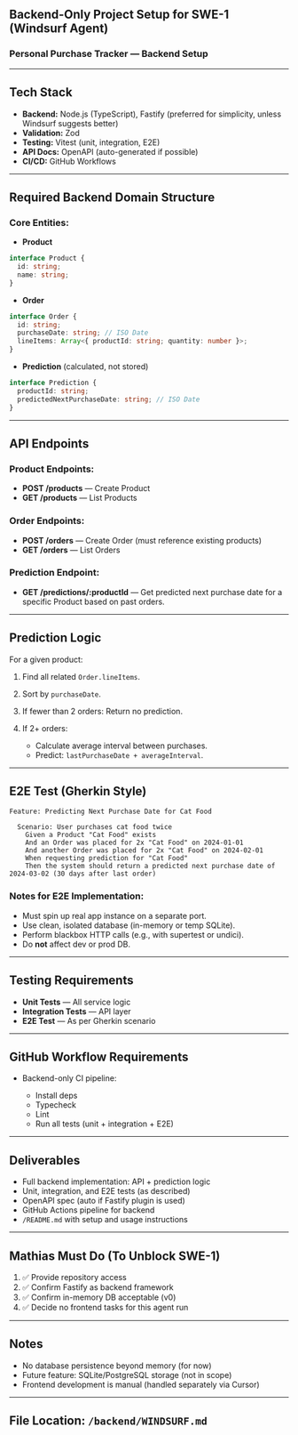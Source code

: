## Backend-Only Project Setup for SWE-1 (Windsurf Agent)

### Personal Purchase Tracker — Backend Setup

---

## Tech Stack

* **Backend:** Node.js (TypeScript), Fastify (preferred for simplicity, unless Windsurf suggests better)
* **Validation:** Zod
* **Testing:** Vitest (unit, integration, E2E)
* **API Docs:** OpenAPI (auto-generated if possible)
* **CI/CD:** GitHub Workflows

---

## Required Backend Domain Structure

### Core Entities:

* **Product**

```ts
interface Product {
  id: string;
  name: string;
}
```

* **Order**

```ts
interface Order {
  id: string;
  purchaseDate: string; // ISO Date
  lineItems: Array<{ productId: string; quantity: number }>;
}
```

* **Prediction** (calculated, not stored)

```ts
interface Prediction {
  productId: string;
  predictedNextPurchaseDate: string; // ISO Date
}
```

---

## API Endpoints

### Product Endpoints:

* **POST /products** — Create Product
* **GET /products** — List Products

### Order Endpoints:

* **POST /orders** — Create Order (must reference existing products)
* **GET /orders** — List Orders

### Prediction Endpoint:

* **GET /predictions/\:productId** — Get predicted next purchase date for a specific Product based on past orders.

---

## Prediction Logic

For a given product:

1. Find all related `Order.lineItems`.
2. Sort by `purchaseDate`.
3. If fewer than 2 orders: Return no prediction.
4. If 2+ orders:

   * Calculate average interval between purchases.
   * Predict: `lastPurchaseDate + averageInterval`.

---

## E2E Test (Gherkin Style)

```gherkin
Feature: Predicting Next Purchase Date for Cat Food

  Scenario: User purchases cat food twice
    Given a Product "Cat Food" exists
    And an Order was placed for 2x "Cat Food" on 2024-01-01
    And another Order was placed for 2x "Cat Food" on 2024-02-01
    When requesting prediction for "Cat Food"
    Then the system should return a predicted next purchase date of 2024-03-02 (30 days after last order)
```

### Notes for E2E Implementation:

* Must spin up real app instance on a separate port.
* Use clean, isolated database (in-memory or temp SQLite).
* Perform blackbox HTTP calls (e.g., with supertest or undici).
* Do **not** affect dev or prod DB.

---

## Testing Requirements

* **Unit Tests** — All service logic
* **Integration Tests** — API layer
* **E2E Test** — As per Gherkin scenario

---

## GitHub Workflow Requirements

* Backend-only CI pipeline:

  * Install deps
  * Typecheck
  * Lint
  * Run all tests (unit + integration + E2E)

---

## Deliverables

* Full backend implementation: API + prediction logic
* Unit, integration, and E2E tests (as described)
* OpenAPI spec (auto if Fastify plugin is used)
* GitHub Actions pipeline for backend
* `/README.md` with setup and usage instructions

---

## Mathias Must Do (To Unblock SWE-1)

1. ✅ Provide repository access
2. ✅ Confirm Fastify as backend framework
3. ✅ Confirm in-memory DB acceptable (v0)
4. ✅ Decide no frontend tasks for this agent run

---

## Notes

* No database persistence beyond memory (for now)
* Future feature: SQLite/PostgreSQL storage (not in scope)
* Frontend development is manual (handled separately via Cursor)

---

## File Location: `/backend/WINDSURF.md`
